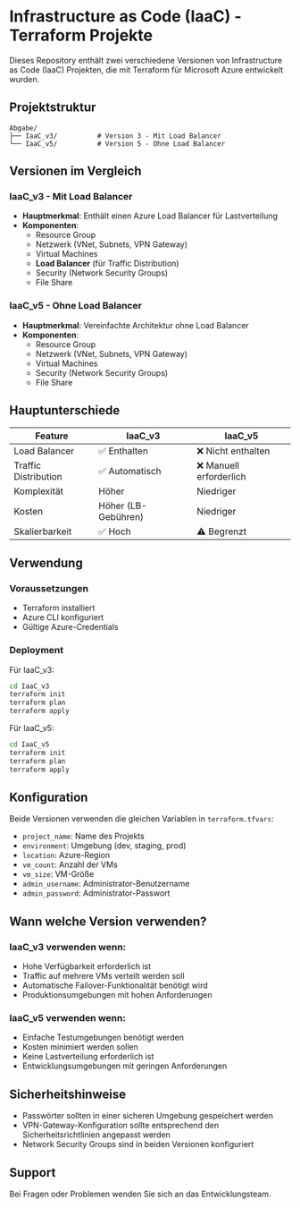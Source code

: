 # Infrastructure as Code (IaaC) - Terraform Projekte

Dieses Repository enthält zwei verschiedene Versionen von Infrastructure as Code (IaaC) Projekten, die mit Terraform für Microsoft Azure entwickelt wurden.

## Projektstruktur

```
Abgabe/
├── IaaC_v3/          # Version 3 - Mit Load Balancer
└── IaaC_v5/          # Version 5 - Ohne Load Balancer
```

## Versionen im Vergleich

### IaaC_v3 - Mit Load Balancer
- **Hauptmerkmal**: Enthält einen Azure Load Balancer für Lastverteilung
- **Komponenten**:
  - Resource Group
  - Netzwerk (VNet, Subnets, VPN Gateway)
  - Virtual Machines
  - **Load Balancer** (für Traffic Distribution)
  - Security (Network Security Groups)
  - File Share

### IaaC_v5 - Ohne Load Balancer
- **Hauptmerkmal**: Vereinfachte Architektur ohne Load Balancer
- **Komponenten**:
  - Resource Group
  - Netzwerk (VNet, Subnets, VPN Gateway)
  - Virtual Machines
  - Security (Network Security Groups)
  - File Share

## Hauptunterschiede

| Feature | IaaC_v3 | IaaC_v5 |
|---------|---------|---------|
| Load Balancer | ✅ Enthalten | ❌ Nicht enthalten |
| Traffic Distribution | ✅ Automatisch | ❌ Manuell erforderlich |
| Komplexität | Höher | Niedriger |
| Kosten | Höher (LB-Gebühren) | Niedriger |
| Skalierbarkeit | ✅ Hoch | ⚠️ Begrenzt |

## Verwendung

### Voraussetzungen
- Terraform installiert
- Azure CLI konfiguriert
- Gültige Azure-Credentials

### Deployment

Für IaaC_v3:
```bash
cd IaaC_v3
terraform init
terraform plan
terraform apply
```

Für IaaC_v5:
```bash
cd IaaC_v5
terraform init
terraform plan
terraform apply
```

## Konfiguration

Beide Versionen verwenden die gleichen Variablen in `terraform.tfvars`:
- `project_name`: Name des Projekts
- `environment`: Umgebung (dev, staging, prod)
- `location`: Azure-Region
- `vm_count`: Anzahl der VMs
- `vm_size`: VM-Größe
- `admin_username`: Administrator-Benutzername
- `admin_password`: Administrator-Passwort

## Wann welche Version verwenden?

### IaaC_v3 verwenden wenn:
- Hohe Verfügbarkeit erforderlich ist
- Traffic auf mehrere VMs verteilt werden soll
- Automatische Failover-Funktionalität benötigt wird
- Produktionsumgebungen mit hohen Anforderungen

### IaaC_v5 verwenden wenn:
- Einfache Testumgebungen benötigt werden
- Kosten minimiert werden sollen
- Keine Lastverteilung erforderlich ist
- Entwicklungsumgebungen mit geringen Anforderungen

## Sicherheitshinweise

- Passwörter sollten in einer sicheren Umgebung gespeichert werden
- VPN-Gateway-Konfiguration sollte entsprechend den Sicherheitsrichtlinien angepasst werden
- Network Security Groups sind in beiden Versionen konfiguriert

## Support

Bei Fragen oder Problemen wenden Sie sich an das Entwicklungsteam. 